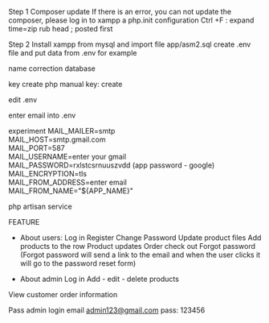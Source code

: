 Step 1
Composer update
If there is an error, you can not update the composer, please log in to xampp
a php.init configuration
Ctrl +F : expand time=zip rub head ; posted first

Step 2
Install xampp from mysql and import file app/asm2.sql
create .env file and put data from .env for example

name correction database

key create php manual key: create

edit .env

enter email into .env

experiment
MAIL_MAILER=smtp<br>
MAIL_HOST=smtp.gmail.com<br>
MAIL_PORT=587<br>
MAIL_USERNAME=enter your gmail<br>
MAIL_PASSWORD=rxlstcsrnuuszvdd (app password - google)<br>
MAIL_ENCRYPTION=tls<br>
MAIL_FROM_ADDRESS=enter email<br>
MAIL_FROM_NAME="${APP_NAME}"<br>

php artisan service

FEATURE

- About users:
Log in
Register
Change Password
Update product files
Add products to the row
Product updates
Order check out
Forgot password (Forgot password will send a link to the email and when the user clicks it will go to the password reset form)

- About admin
Log in
Add - edit - delete products

View customer order information

Pass admin login email admin123@gmail.com pass: 123456
